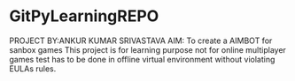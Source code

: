 # GitPyLearningREPO
PROJECT BY:ANKUR KUMAR SRIVASTAVA
AIM: To create a AIMBOT for sanbox games 
This project is for learning purpose not for online multiplayer games test has to be done in offline virtual environment without violating EULAs rules. 
